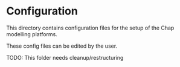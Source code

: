 # Configuration

This directory contains configuration files for the setup of the Chap modelling platforms.

These config files can be edited by the user.

TODO: This folder needs cleanup/restructuring